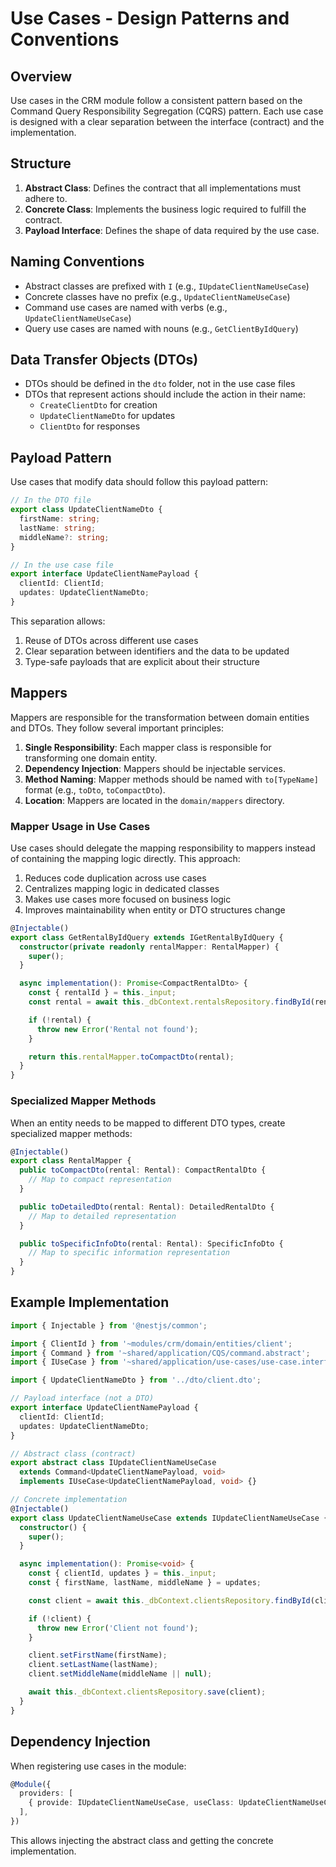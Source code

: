 # Use Cases - Design Patterns and Conventions

## Overview

Use cases in the CRM module follow a consistent pattern based on the Command Query Responsibility Segregation (CQRS) pattern. Each use case is designed with a clear separation between the interface (contract) and the implementation.

## Structure

1. **Abstract Class**: Defines the contract that all implementations must adhere to.
2. **Concrete Class**: Implements the business logic required to fulfill the contract.
3. **Payload Interface**: Defines the shape of data required by the use case.

## Naming Conventions

- Abstract classes are prefixed with `I` (e.g., `IUpdateClientNameUseCase`)
- Concrete classes have no prefix (e.g., `UpdateClientNameUseCase`)
- Command use cases are named with verbs (e.g., `UpdateClientNameUseCase`)
- Query use cases are named with nouns (e.g., `GetClientByIdQuery`)

## Data Transfer Objects (DTOs)

- DTOs should be defined in the `dto` folder, not in the use case files
- DTOs that represent actions should include the action in their name:
  - `CreateClientDto` for creation
  - `UpdateClientNameDto` for updates
  - `ClientDto` for responses

## Payload Pattern

Use cases that modify data should follow this payload pattern:

```typescript
// In the DTO file
export class UpdateClientNameDto {
  firstName: string;
  lastName: string;
  middleName?: string;
}

// In the use case file
export interface UpdateClientNamePayload {
  clientId: ClientId;
  updates: UpdateClientNameDto;
}
```

This separation allows:

1. Reuse of DTOs across different use cases
2. Clear separation between identifiers and the data to be updated
3. Type-safe payloads that are explicit about their structure

## Mappers

Mappers are responsible for the transformation between domain entities and DTOs. They follow several important principles:

1. **Single Responsibility**: Each mapper class is responsible for transforming one domain entity.
2. **Dependency Injection**: Mappers should be injectable services.
3. **Method Naming**: Mapper methods should be named with `to[TypeName]` format (e.g., `toDto`, `toCompactDto`).
4. **Location**: Mappers are located in the `domain/mappers` directory.

### Mapper Usage in Use Cases

Use cases should delegate the mapping responsibility to mappers instead of containing the mapping logic directly. This approach:

1. Reduces code duplication across use cases
2. Centralizes mapping logic in dedicated classes
3. Makes use cases more focused on business logic
4. Improves maintainability when entity or DTO structures change

```typescript
@Injectable()
export class GetRentalByIdQuery extends IGetRentalByIdQuery {
  constructor(private readonly rentalMapper: RentalMapper) {
    super();
  }

  async implementation(): Promise<CompactRentalDto> {
    const { rentalId } = this._input;
    const rental = await this._dbContext.rentalsRepository.findById(rentalId);

    if (!rental) {
      throw new Error('Rental not found');
    }

    return this.rentalMapper.toCompactDto(rental);
  }
}
```

### Specialized Mapper Methods

When an entity needs to be mapped to different DTO types, create specialized mapper methods:

```typescript
@Injectable()
export class RentalMapper {
  public toCompactDto(rental: Rental): CompactRentalDto {
    // Map to compact representation
  }

  public toDetailedDto(rental: Rental): DetailedRentalDto {
    // Map to detailed representation
  }

  public toSpecificInfoDto(rental: Rental): SpecificInfoDto {
    // Map to specific information representation
  }
}
```

## Example Implementation

```typescript
import { Injectable } from '@nestjs/common';

import { ClientId } from '~modules/crm/domain/entities/client';
import { Command } from '~shared/application/CQS/command.abstract';
import { IUseCase } from '~shared/application/use-cases/use-case.interface';

import { UpdateClientNameDto } from '../dto/client.dto';

// Payload interface (not a DTO)
export interface UpdateClientNamePayload {
  clientId: ClientId;
  updates: UpdateClientNameDto;
}

// Abstract class (contract)
export abstract class IUpdateClientNameUseCase
  extends Command<UpdateClientNamePayload, void>
  implements IUseCase<UpdateClientNamePayload, void> {}

// Concrete implementation
@Injectable()
export class UpdateClientNameUseCase extends IUpdateClientNameUseCase {
  constructor() {
    super();
  }

  async implementation(): Promise<void> {
    const { clientId, updates } = this._input;
    const { firstName, lastName, middleName } = updates;

    const client = await this._dbContext.clientsRepository.findById(clientId);

    if (!client) {
      throw new Error('Client not found');
    }

    client.setFirstName(firstName);
    client.setLastName(lastName);
    client.setMiddleName(middleName || null);

    await this._dbContext.clientsRepository.save(client);
  }
}
```

## Dependency Injection

When registering use cases in the module:

```typescript
@Module({
  providers: [
    { provide: IUpdateClientNameUseCase, useClass: UpdateClientNameUseCase },
  ],
})
```

This allows injecting the abstract class and getting the concrete implementation.
